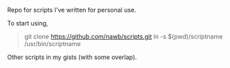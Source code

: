 Repo for scripts I've written for personal use.

To start using,
> git clone https://github.com/nawb/scripts.git
> ln -s $(pwd)/scriptname /usr/bin/scriptname

Other scripts in my gists (with some overlap).
